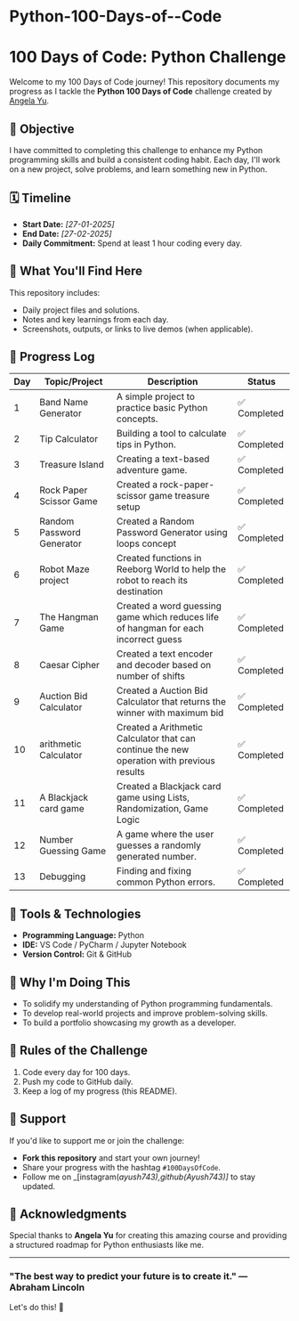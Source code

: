 # Python-100-Days-of--Code

# 100 Days of Code: Python Challenge

Welcome to my 100 Days of Code journey! This repository documents my progress as I tackle the **Python 100 Days of Code** challenge created by [Angela Yu](https://www.udemy.com/course/100-days-of-code/).

## 🌟 Objective

I have committed to completing this challenge to enhance my Python programming skills and build a consistent coding habit. Each day, I'll work on a new project, solve problems, and learn something new in Python.

## 🗓️ Timeline

- **Start Date:** _[27-01-2025]_
- **End Date:** _[27-02-2025]_
- **Daily Commitment:** Spend at least 1 hour coding every day.

## 📖 What You'll Find Here

This repository includes:

- Daily project files and solutions.
- Notes and key learnings from each day.
- Screenshots, outputs, or links to live demos (when applicable).

## 📝 Progress Log

| Day | Topic/Project             | Description                                                                               | Status       |
| --- | ------------------------- | ----------------------------------------------------------------------------------------- | ------------ |
| 1   | Band Name Generator       | A simple project to practice basic Python concepts.                                       | ✅ Completed |
| 2   | Tip Calculator            | Building a tool to calculate tips in Python.                                              | ✅ Completed |
| 3   | Treasure Island           | Creating a text-based adventure game.                                                     | ✅ Completed |
| 4   | Rock Paper Scissor Game   | Created a rock-paper-scissor game treasure setup                                          | ✅ Completed |
| 5   | Random Password Generator | Created a Random Password Generator using loops concept                                   | ✅ Completed |
| 6   | Robot Maze project        | Created functions in Reeborg World to help the robot to reach its destination             | ✅ Completed |
| 7   | The Hangman Game          | Created a word guessing game which reduces life of hangman for each incorrect guess       | ✅ Completed |
| 8   | Caesar Cipher             | Created a text encoder and decoder based on number of shifts                              | ✅ Completed |
| 9   | Auction Bid Calculator    | Created a Auction Bid Calculator that returns the winner with maximum bid                 | ✅ Completed |
| 10  | arithmetic Calculator     | Created a Arithmetic Calculator that can continue the new operation with previous results | ✅ Completed |
| 11  | A Blackjack card game     | Created a Blackjack card game using Lists, Randomization, Game Logic                      | ✅ Completed |
| 12  | Number Guessing Game      | A game where the user guesses a randomly generated number.                                | ✅ Completed |
| 13  | Debugging                 | Finding and fixing common Python errors.                                                  | ✅ Completed |

## 🔧 Tools & Technologies

- **Programming Language:** Python
- **IDE:** VS Code / PyCharm / Jupyter Notebook
- **Version Control:** Git & GitHub

## 🚀 Why I'm Doing This

- To solidify my understanding of Python programming fundamentals.
- To develop real-world projects and improve problem-solving skills.
- To build a portfolio showcasing my growth as a developer.

## 🏁 Rules of the Challenge

1. Code every day for 100 days.
2. Push my code to GitHub daily.
3. Keep a log of my progress (this README).

## 🤝 Support

If you'd like to support me or join the challenge:

- **Fork this repository** and start your own journey!
- Share your progress with the hashtag `#100DaysOfCode`.
- Follow me on _[instagram(_ayush743),github(Ayush743)]_ to stay updated.

## 📌 Acknowledgments

Special thanks to **Angela Yu** for creating this amazing course and providing a structured roadmap for Python enthusiasts like me.

---

### "The best way to predict your future is to create it." — Abraham Lincoln

Let's do this! 🎉
